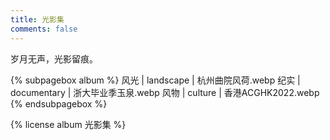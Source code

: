 ```yaml
---
title: 光影集
comments: false
---
```


<div class="text-center">岁月无声，光影留痕。</div>

{% subpagebox album %}
风光 | landscape | 杭州曲院风荷.webp
纪实 | documentary | 浙大毕业季玉泉.webp
风物 | culture | 香港ACGHK2022.webp
{% endsubpagebox %}

{% license album 光影集 %}